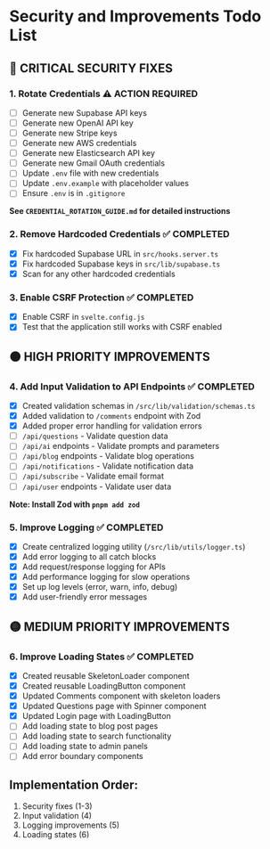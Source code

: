 # Security and Improvements Todo List

## 🔴 CRITICAL SECURITY FIXES

### 1. Rotate Credentials ⚠️ ACTION REQUIRED
- [ ] Generate new Supabase API keys
- [ ] Generate new OpenAI API key
- [ ] Generate new Stripe keys
- [ ] Generate new AWS credentials
- [ ] Generate new Elasticsearch API key
- [ ] Generate new Gmail OAuth credentials
- [ ] Update `.env` file with new credentials
- [ ] Update `.env.example` with placeholder values
- [ ] Ensure `.env` is in `.gitignore`

**See `CREDENTIAL_ROTATION_GUIDE.md` for detailed instructions**

### 2. Remove Hardcoded Credentials ✅ COMPLETED
- [x] Fix hardcoded Supabase URL in `src/hooks.server.ts`
- [x] Fix hardcoded Supabase keys in `src/lib/supabase.ts`
- [x] Scan for any other hardcoded credentials

### 3. Enable CSRF Protection ✅ COMPLETED
- [x] Enable CSRF in `svelte.config.js`
- [x] Test that the application still works with CSRF enabled

## 🟠 HIGH PRIORITY IMPROVEMENTS

### 4. Add Input Validation to API Endpoints ✅ COMPLETED
- [x] Created validation schemas in `/src/lib/validation/schemas.ts`
- [x] Added validation to `/comments` endpoint with Zod
- [x] Added proper error handling for validation errors
- [ ] `/api/questions` - Validate question data
- [ ] `/api/ai` endpoints - Validate prompts and parameters
- [ ] `/api/blog` endpoints - Validate blog operations
- [ ] `/api/notifications` - Validate notification data
- [ ] `/api/subscribe` - Validate email format
- [ ] `/api/user` endpoints - Validate user data

**Note: Install Zod with `pnpm add zod`**

### 5. Improve Logging ✅ COMPLETED
- [x] Create centralized logging utility (`/src/lib/utils/logger.ts`)
- [x] Add error logging to all catch blocks
- [x] Add request/response logging for APIs
- [x] Add performance logging for slow operations
- [x] Set up log levels (error, warn, info, debug)
- [x] Add user-friendly error messages

## 🟡 MEDIUM PRIORITY IMPROVEMENTS

### 6. Improve Loading States ✅ COMPLETED
- [x] Created reusable SkeletonLoader component
- [x] Created reusable LoadingButton component
- [x] Updated Comments component with skeleton loaders
- [x] Updated Questions page with Spinner component
- [x] Updated Login page with LoadingButton
- [ ] Add loading state to blog post pages
- [ ] Add loading state to search functionality
- [ ] Add loading state to admin panels
- [ ] Add error boundary components

## Implementation Order:
1. Security fixes (1-3)
2. Input validation (4)
3. Logging improvements (5)
4. Loading states (6)
